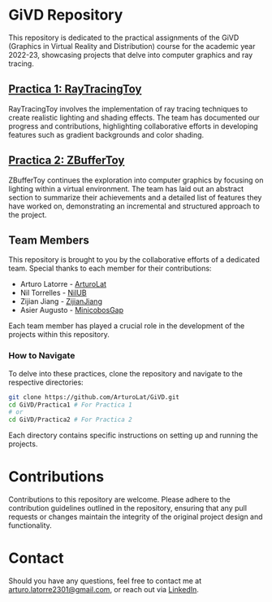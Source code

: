 # GiVD Repository

This repository is dedicated to the practical assignments of the GiVD (Graphics in Virtual Reality and Distribution) course for the academic year 2022-23, showcasing projects that delve into computer graphics and ray tracing.

## [Practica 1: RayTracingToy](https://github.com/ArturoLat/GiVD/tree/main/Practica1)

RayTracingToy involves the implementation of ray tracing techniques to create realistic lighting and shading effects. The team has documented our progress and contributions, highlighting collaborative efforts in developing features such as gradient backgrounds and color shading.

## [Practica 2: ZBufferToy](https://github.com/ArturoLat/GiVD/tree/main/Practica2)

ZBufferToy continues the exploration into computer graphics by focusing on lighting within a virtual environment. The team has laid out an abstract section to summarize their achievements and a detailed list of features they have worked on, demonstrating an incremental and structured approach to the project.

## Team Members

This repository is brought to you by the collaborative efforts of a dedicated team. Special thanks to each member for their contributions:

- Arturo Latorre - [ArturoLat](https://github.com/ArturoLat)
- Nil Torrelles - [NilUB](https://github.com/NilUB)
- Zijian Jiang - [ZijianJiang](https://github.com/ZijianJiang)
- Asier Augusto - [MinicobosGap](https://github.com/MinicobosGap)

Each team member has played a crucial role in the development of the projects within this repository.

### How to Navigate

To delve into these practices, clone the repository and navigate to the respective directories:

```bash
git clone https://github.com/ArturoLat/GiVD.git
cd GiVD/Practica1 # For Practica 1
# or
cd GiVD/Practica2 # For Practica 2

```
Each directory contains specific instructions on setting up and running the projects.

# Contributions
Contributions to this repository are welcome. Please adhere to the contribution guidelines outlined in the repository, ensuring that any pull requests or changes maintain the integrity of the original project design and functionality.

# Contact
Should you have any questions, feel free to contact me at arturo.latorre2301@gmail.com, or reach out via [LinkedIn](https://www.linkedin.com/in/arturo-latorre-castelltort-820496258/).

